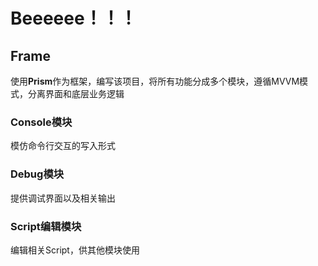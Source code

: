 # Beeeeee！！！

## Frame
使用**Prism**作为框架，编写该项目，将所有功能分成多个模块，遵循MVVM模式，分离界面和底层业务逻辑

### Console模块
模仿命令行交互的写入形式

### Debug模块
提供调试界面以及相关输出

### Script编辑模块
编辑相关Script，供其他模块使用
